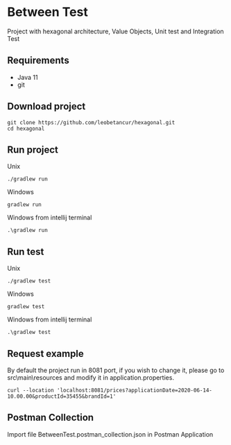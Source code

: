 # Between Test

Project with hexagonal architecture, Value Objects, Unit test and Integration Test

## Requirements
* Java 11
* git

## Download project

```
git clone https://github.com/leobetancur/hexagonal.git
cd hexagonal
```

## Run project

Unix
```
./gradlew run
```

Windows
```
gradlew run
```

Windows from intellij terminal
```
.\gradlew run
```


## Run test

Unix
```
./gradlew test
```

Windows
```
gradlew test
```

Windows from intellij terminal
```
.\gradlew test
```

## Request example

By default the project run in 8081 port, if you wish to change it, please go to src\main\resources and modify it in application.properties. 

```
curl --location 'localhost:8081/prices?applicationDate=2020-06-14-10.00.00&productId=35455&brandId=1'
```

## Postman Collection

Import file BetweenTest.postman_collection.json in Postman Application


